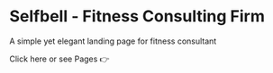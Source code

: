 # Selfbell - Fitness Consulting Firm
A simple yet elegant landing page for fitness consultant

Click here or see Pages 👉 
